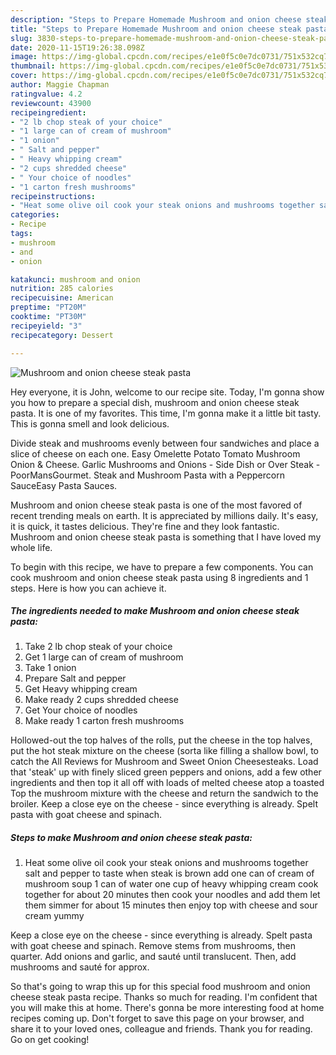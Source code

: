 ```yaml
---
description: "Steps to Prepare Homemade Mushroom and onion cheese steak pasta"
title: "Steps to Prepare Homemade Mushroom and onion cheese steak pasta"
slug: 3830-steps-to-prepare-homemade-mushroom-and-onion-cheese-steak-pasta
date: 2020-11-15T19:26:38.098Z
image: https://img-global.cpcdn.com/recipes/e1e0f5c0e7dc0731/751x532cq70/mushroom-and-onion-cheese-steak-pasta-recipe-main-photo.jpg
thumbnail: https://img-global.cpcdn.com/recipes/e1e0f5c0e7dc0731/751x532cq70/mushroom-and-onion-cheese-steak-pasta-recipe-main-photo.jpg
cover: https://img-global.cpcdn.com/recipes/e1e0f5c0e7dc0731/751x532cq70/mushroom-and-onion-cheese-steak-pasta-recipe-main-photo.jpg
author: Maggie Chapman
ratingvalue: 4.2
reviewcount: 43900
recipeingredient:
- "2 lb chop steak of your choice"
- "1 large can of cream of mushroom"
- "1 onion"
- " Salt and pepper"
- " Heavy whipping cream"
- "2 cups shredded cheese"
- " Your choice of noodles"
- "1 carton fresh mushrooms"
recipeinstructions:
- "Heat some olive oil cook your steak onions and mushrooms together salt and pepper to taste when steak is brown add one can of cream of mushroom soup 1 can of water one cup of heavy whipping cream cook together for about 20 minutes then cook your noodles and add them let them simmer for about 15 minutes then enjoy top with cheese and sour cream yummy"
categories:
- Recipe
tags:
- mushroom
- and
- onion

katakunci: mushroom and onion 
nutrition: 285 calories
recipecuisine: American
preptime: "PT20M"
cooktime: "PT30M"
recipeyield: "3"
recipecategory: Dessert

---
```



![Mushroom and onion cheese steak pasta](https://img-global.cpcdn.com/recipes/e1e0f5c0e7dc0731/751x532cq70/mushroom-and-onion-cheese-steak-pasta-recipe-main-photo.jpg)

Hey everyone, it is John, welcome to our recipe site. Today, I'm gonna show you how to prepare a special dish, mushroom and onion cheese steak pasta. It is one of my favorites. This time, I'm gonna make it a little bit tasty. This is gonna smell and look delicious.

Divide steak and mushrooms evenly between four sandwiches and place a slice of cheese on each one. Easy Omelette Potato Tomato Mushroom Onion &amp; Cheese. Garlic Mushrooms and Onions - Side Dish or Over Steak - PoorMansGourmet. Steak and Mushroom Pasta with a Peppercorn SauceEasy Pasta Sauces.

Mushroom and onion cheese steak pasta is one of the most favored of recent trending meals on earth. It is appreciated by millions daily. It's easy, it is quick, it tastes delicious. They're fine and they look fantastic. Mushroom and onion cheese steak pasta is something that I have loved my whole life.


To begin with this recipe, we have to prepare a few components. You can cook mushroom and onion cheese steak pasta using 8 ingredients and 1 steps. Here is how you can achieve it.

<!--inarticleads1-->

##### The ingredients needed to make Mushroom and onion cheese steak pasta:

1. Take 2 lb chop steak of your choice
1. Get 1 large can of cream of mushroom
1. Take 1 onion
1. Prepare  Salt and pepper
1. Get  Heavy whipping cream
1. Make ready 2 cups shredded cheese
1. Get  Your choice of noodles
1. Make ready 1 carton fresh mushrooms


Hollowed-out the top halves of the rolls, put the cheese in the top halves, put the hot steak mixture on the cheese (sorta like filling a shallow bowl, to catch the All Reviews for Mushroom and Sweet Onion Cheesesteaks. Load that &#39;steak&#39; up with finely sliced green peppers and onions, add a few other ingredients and then top it all off with loads of melted cheese atop a toasted Top the mushroom mixture with the cheese and return the sandwich to the broiler. Keep a close eye on the cheese - since everything is already. Spelt pasta with goat cheese and spinach. 

<!--inarticleads2-->

##### Steps to make Mushroom and onion cheese steak pasta:

1. Heat some olive oil cook your steak onions and mushrooms together salt and pepper to taste when steak is brown add one can of cream of mushroom soup 1 can of water one cup of heavy whipping cream cook together for about 20 minutes then cook your noodles and add them let them simmer for about 15 minutes then enjoy top with cheese and sour cream yummy


Keep a close eye on the cheese - since everything is already. Spelt pasta with goat cheese and spinach. Remove stems from mushrooms, then quarter. Add onions and garlic, and sauté until translucent. Then, add mushrooms and sauté for approx. 

So that's going to wrap this up for this special food mushroom and onion cheese steak pasta recipe. Thanks so much for reading. I'm confident that you will make this at home. There's gonna be more interesting food at home recipes coming up. Don't forget to save this page on your browser, and share it to your loved ones, colleague and friends. Thank you for reading. Go on get cooking!
